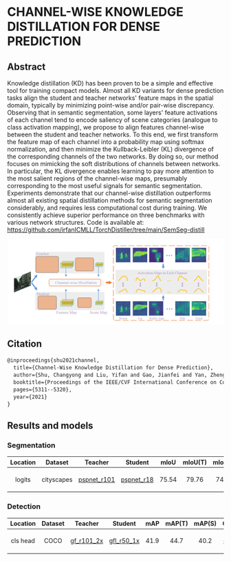 # CHANNEL-WISE KNOWLEDGE DISTILLATION FOR DENSE PREDICTION

## Abstract

Knowledge distillation (KD) has been proven to be a simple and effective tool for training compact models. Almost all KD variants for dense prediction tasks align the student and teacher networks' feature maps in the spatial domain, typically by minimizing point-wise and/or pair-wise discrepancy. Observing that in semantic segmentation, some layers' feature activations of each channel tend to encode saliency of scene categories (analogue to class activation mapping), we propose to align features channel-wise between the student and teacher networks. To this end, we first transform the feature map of each channel into a probability map using softmax normalization, and then minimize the Kullback-Leibler (KL) divergence of the corresponding channels of the two networks. By doing so, our method focuses on mimicking the soft distributions of channels between networks. In particular, the KL divergence enables learning to pay more attention to the most salient regions of the channel-wise maps, presumably corresponding to the most useful signals for semantic segmentation. Experiments demonstrate that our channel-wise distillation outperforms almost all existing spatial distillation methods for semantic segmentation considerably, and requires less computational cost during training. We consistently achieve superior performance on three benchmarks with various network structures. Code is available at: https://github.com/irfanICMLL/TorchDistiller/tree/main/SemSeg-distill

![pipeline](/docs/en/imgs/model_zoo/cwd/pipeline.png)

## Citation

```latex
@inproceedings{shu2021channel,
  title={Channel-Wise Knowledge Distillation for Dense Prediction},
  author={Shu, Changyong and Liu, Yifan and Gao, Jianfei and Yan, Zheng and Shen, Chunhua},
  booktitle={Proceedings of the IEEE/CVF International Conference on Computer Vision},
  pages={5311--5320},
  year={2021}
}
```

## Results and models
### Segmentation
|Location|Dataset|Teacher|Student|mIoU|mIoU(T)|mIou(S)|Config | Download |
:--------:|:---------:|:---------:|:---------:|:---------:|:---------:|:---------:|:------:|:---------|
| logits     |cityscapes|[pspnet_r101](https://github.com/open-mmlab/mmsegmentation/blob/master/configs/pspnet/pspnet_r101-d8_512x1024_80k_cityscapes.py)|[pspnet_r18](https://github.com/open-mmlab/mmsegmentation/blob/master/configs/pspnet/pspnet_r18-d8_512x1024_80k_cityscapes.py)| 75.54 |    79.76 |    74.87   |[config]()|[teacher](https://download.openmmlab.com/mmsegmentation/v0.5/pspnet/pspnet_r101-d8_512x1024_80k_cityscapes/pspnet_r101-d8_512x1024_80k_cityscapes_20200606_112211-e1e1100f.pth) &#124;[model](https://openmmlab-share.oss-cn-hangzhou.aliyuncs.com/mmrazor/v0.1/distill/cwd/cwd_cls_head_pspnet_r101_d8_pspnet_r18_d8_512x1024_cityscapes_80k/cwd_cls_head_pspnet_r101_d8_pspnet_r18_d8_512x1024_cityscapes_80k_mIoU-75.54_20211222-3a26ee1c.pth?versionId=CAEQHxiBgMCPxIKJ7xciIGU1N2JhYzgzYWE0YTRhYmRiZjVmMTA3MTA3NDk1ZWNl) &#124; [log](https://openmmlab-share.oss-cn-hangzhou.aliyuncs.com/mmrazor/v0.1/distill/cwd/cwd_cls_head_pspnet_r101_d8_pspnet_r18_d8_512x1024_cityscapes_80k/cwd_cls_head_pspnet_r101_d8_pspnet_r18_d8_512x1024_cityscapes_80k_20211212_205711.log.json?versionId=CAEQHxiBgMDZ_oOJ7xciIDJjYzIxYTYyODYzMzQzNDk5Mjg1NTIwMWFkODliMGFk)|

### Detection
|Location|Dataset|Teacher|Student|mAP|mAP(T)|mAP(S)|Config | Download |
:--------:|:---------:|:---------:|:---------:|:---------:|:---------:|:---------:|:------:|:---------|
| cls head     |COCO|[gf_r101_2x](https://github.com/open-mmlab/mmdetection/tree/master/configs/gfl/gfl_r101_fpn_mstrain_2x_coco.py)|[gfl_r50_1x](https://github.com/open-mmlab/mmdetection/tree/master/configs/gfl/gfl_r50_fpn_1x_coco.py)| 41.9 |    44.7 |    40.2   |[config]()|[teacher](https://download.openmmlab.com/mmdetection/v2.0/gfl/gfl_r101_fpn_mstrain_2x_coco/gfl_r101_fpn_mstrain_2x_coco_20200629_200126-dd12f847.pth) &#124;[model](https://openmmlab-share.oss-cn-hangzhou.aliyuncs.com/mmrazor/v0.1/distill/cwd/cwd_cls_head_gfl_r101_fpn_gfl_r50_fpn_1x_coco/cwd_cls_head_gfl_r101_fpn_gfl_r50_fpn_1x_coco_20211222-655dff39.pth?versionId=CAEQHxiBgMD7.uuI7xciIDY1MDRjYzlkN2ExOTRiY2NhNmU4NGJlMmExNjA2YzMy) &#124; [log](https://openmmlab-share.oss-cn-hangzhou.aliyuncs.com/mmrazor/v0.1/distill/cwd/cwd_cls_head_gfl_r101_fpn_gfl_r50_fpn_1x_coco/cwd_cls_head_gfl_r101_fpn_gfl_r50_fpn_1x_coco_20211212_205444.log.json?versionId=CAEQHxiBgID.o_WI7xciIDgyZjRjYTU4Y2ZjNjRjOGU5MTBlMTQ3ZjEyMTE4OTJl)|

